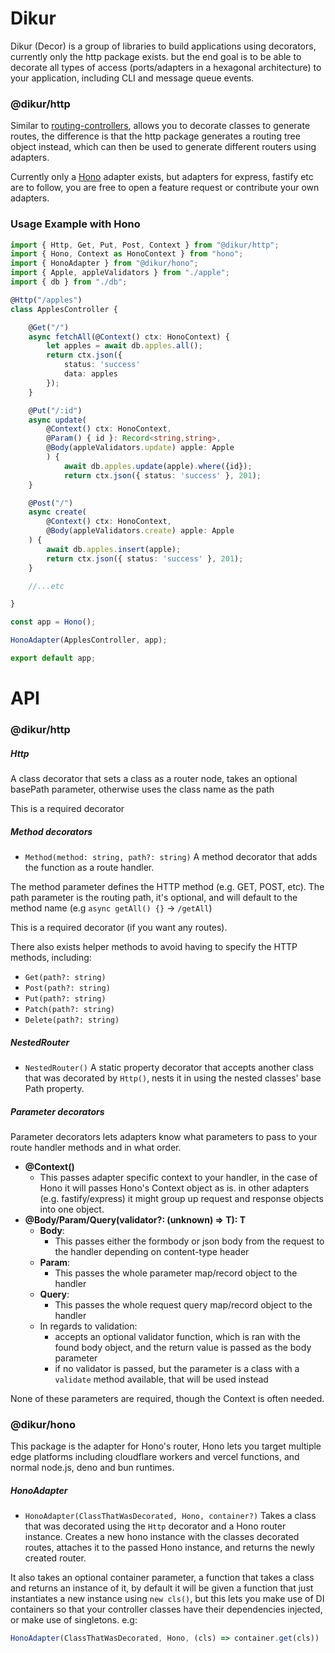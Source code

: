 # Dikur
Dikur (Decor) is a group of libraries to build applications using decorators, currently only the http package exists. but the end goal is to be able to decorate all types of access (ports/adapters in a hexagonal architecture) to your application, including CLI and message queue events.

### @dikur/http
Similar to [routing-controllers](https://github.com/typestack/routing-controllers), allows you to decorate classes to generate routes, the difference is that the http package generates a routing tree object instead, which can then be used to generate different routers using adapters.

Currently only a [Hono](https://hono.dev/) adapter exists, but adapters for express, fastify etc are to follow, you are free to open a feature request or contribute your own adapters.

### Usage Example with Hono

```ts
import { Http, Get, Put, Post, Context } from "@dikur/http";
import { Hono, Context as HonoContext } from "hono";
import { HonoAdapter } from "@dikur/hono";
import { Apple, appleValidators } from "./apple";
import { db } from "./db";

@Http("/apples")
class ApplesController {

    @Get("/")
    async fetchAll(@Context() ctx: HonoContext) {
        let apples = await db.apples.all();
        return ctx.json({
            status: 'success'
            data: apples
        });
    }

    @Put("/:id")
    async update(
        @Context() ctx: HonoContext,
        @Param() { id }: Record<string,string>,
        @Body(appleValidators.update) apple: Apple
        ) {
            await db.apples.update(apple).where({id});
            return ctx.json({ status: 'success' }, 201);
    }

    @Post("/")
    async create(
        @Context() ctx: HonoContext,
        @Body(appleValidators.create) apple: Apple
    ) {
        await db.apples.insert(apple);
        return ctx.json({ status: 'success' }, 201);
    }

    //...etc

}

const app = Hono();

HonoAdapter(ApplesController, app);

export default app;
```

# API

### @dikur/http

##### Http
A class decorator that sets a class as a router node, takes an optional basePath parameter, otherwise uses the class name as the path

This is a required decorator

##### Method decorators
- `Method(method: string, path?: string)`
A method decorator that adds the function as a route handler.

The method parameter defines the HTTP method (e.g. GET, POST, etc).
The path parameter is the routing path, it's optional, and will default to the method name (e.g `async getAll() {}` -> `/getAll`)

This is a required decorator (if you want any routes).

There also exists helper methods to avoid having to specify the HTTP methods, including:
- `Get(path?: string)`
- `Post(path?: string)`
- `Put(path?: string)`
- `Patch(path?: string)`
- `Delete(path?: string)`

##### NestedRouter
- `NestedRouter()`
A static property decorator that accepts another class that was decorated by `Http()`, nests it in using the nested classes'
base Path property.

##### Parameter decorators
Parameter decorators lets adapters know what parameters to pass to your route handler methods and in what order.

- **@Context()**
    - This passes adapter specific context to your handler, in the case of Hono it will passes Hono's Context object as is. in other adapters (e.g. fastify/express) it might group up request and response objects into one object.
- **@Body/Param/Query(validator?: (unknown) => T): T**
    - **Body**:
        - This passes either the formbody or json body from the request to the handler depending on content-type header
    - **Param**:
        - This passes the whole parameter map/record object to the handler
    - **Query**:
        - This passes the whole request query map/record object to the handler
    - In regards to validation: 
        - accepts an optional validator function, which is ran with the found body object, and the return value is passed as the body parameter
        - if no validator is passed, but the parameter is a class with a `validate` method available, that will be used instead

None of these parameters are required, though the Context is often needed.

### @dikur/hono

This package is the adapter for Hono's router, Hono lets you target multiple edge platforms including cloudflare workers and vercel functions, and normal node.js, deno and bun runtimes.

##### HonoAdapter
- `HonoAdapter(ClassThatWasDecorated, Hono, container?)`
Takes a class that was decorated using the `Http` decorator and a Hono router instance.
Creates a new hono instance with the classes decorated routes, attaches it to the passed Hono instance, and returns the newly created router.

It also takes an optional container parameter, a function that takes a class and returns an instance of it, by default it will be given a function that just instantiates a new instance using `new cls()`, but this lets you make use of DI containers so that your controller classes have their dependencies injected, or make use of singletons. e.g: 
```ts
HonoAdapter(ClassThatWasDecorated, Hono, (cls) => container.get(cls))

```